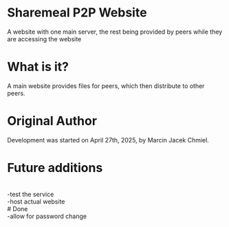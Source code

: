 # Sharemeal P2P Website
A website with one main server, the rest being provided by peers while they are accessing the website
# What is it?
A main website provides files for peers, which then distribute to other peers.
# Original Author 
Development was started on April 27th, 2025, by Marcin Jacek Chmiel.
# Future additions
<br>-test the service
<br>-host actual website
<br># Done
<br>-allow for password change
